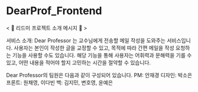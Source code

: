 # DearProf_Frontend

< 📓 리드미 프로젝트 소개 메시지 📓 >

서비스 소개: Dear Professor 는 교수님에게 전송할 메일 작성을 도와주는 서비스입니다. 
사용자는 본인이 작성한 글을 교정할 수 있고, 목적에 따라 간편 메일을 작성 요청하는 기능을 사용할 수도 있습니다. 
해당 기능을 통해 사용자는 어휘력과 문해력을 기를 수 있고, 어떤 내용을 적어야 할지 고민하는 시간을 절약할 수 있습니다.

Dear Professor의 팀원은 다음과 같이 구성되어 있습니다.
PM: 안재경
디자인: 박소은
프론트: 원채영, 이다빈
백: 김지민, 변호영, 윤예은
